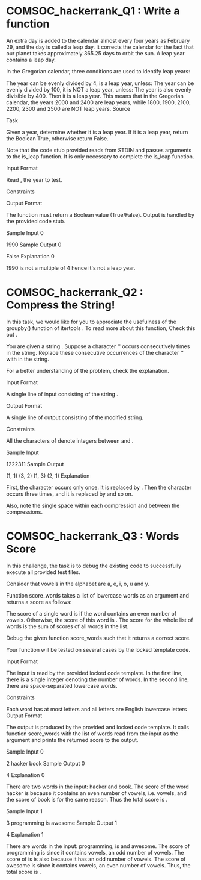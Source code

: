 # COMSOC_hackerrank_Q1 : Write a function 

An extra day is added to the calendar almost every four years as February 29, and the day is called a leap day. It corrects the calendar for the fact that our planet takes approximately 365.25 days to orbit the sun. A leap year contains a leap day.

In the Gregorian calendar, three conditions are used to identify leap years:

The year can be evenly divided by 4, is a leap year, unless:
The year can be evenly divided by 100, it is NOT a leap year, unless:
The year is also evenly divisible by 400. Then it is a leap year.
This means that in the Gregorian calendar, the years 2000 and 2400 are leap years, while 1800, 1900, 2100, 2200, 2300 and 2500 are NOT leap years. Source

Task

Given a year, determine whether it is a leap year. If it is a leap year, return the Boolean True, otherwise return False.

Note that the code stub provided reads from STDIN and passes arguments to the is_leap function. It is only necessary to complete the is_leap function.

Input Format

Read , the year to test.

Constraints


Output Format

The function must return a Boolean value (True/False). Output is handled by the provided code stub.

Sample Input 0

1990
Sample Output 0

False
Explanation 0

1990 is not a multiple of 4 hence it's not a leap year.


# COMSOC_hackerrank_Q2 : Compress the String!

In this task, we would like for you to appreciate the usefulness of the groupby() function of itertools . To read more about this function, Check this out .

You are given a string . Suppose a character '' occurs consecutively  times in the string. Replace these consecutive occurrences of the character '' with  in the string.

For a better understanding of the problem, check the explanation.

Input Format

A single line of input consisting of the string .

Output Format

A single line of output consisting of the modified string.

Constraints

All the characters of  denote integers between  and .


Sample Input

1222311
Sample Output

(1, 1) (3, 2) (1, 3) (2, 1)
Explanation

First, the character  occurs only once. It is replaced by . Then the character  occurs three times, and it is replaced by  and so on.

Also, note the single space within each compression and between the compressions.


# COMSOC_hackerrank_Q3 : Words Score

In this challenge, the task is to debug the existing code to successfully execute all provided test files.

Consider that vowels in the alphabet are a, e, i, o, u and y.

Function score_words takes a list of lowercase words as an argument and returns a score as follows:

The score of a single word is  if the word contains an even number of vowels. Otherwise, the score of this word is . The score for the whole list of words is the sum of scores of all words in the list.

Debug the given function score_words such that it returns a correct score.

Your function will be tested on several cases by the locked template code.

Input Format

The input is read by the provided locked code template. In the first line, there is a single integer  denoting the number of words. In the second line, there are  space-separated lowercase words.

Constraints

Each word has at most  letters and all letters are English lowercase letters
Output Format

The output is produced by the provided and locked code template. It calls function score_words with the list of words read from the input as the argument and prints the returned score to the output.

Sample Input 0

2
hacker book
Sample Output 0

4
Explanation 0

There are two words in the input: hacker and book. The score of the word hacker is  because it contains an even number of vowels, i.e.  vowels, and the score of book is  for the same reason. Thus the total score is .

Sample Input 1

3
programming is awesome
Sample Output 1

4
Explanation 1

There are  words in the input: programming, is and awesome. The score of programming is  since it contains  vowels, an odd number of vowels. The score of is is also  because it has an odd number of vowels. The score of awesome is  since it contains  vowels, an even number of vowels. Thus, the total score is .
